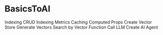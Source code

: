 # BasicsToAI
Indexing
CRUD
Indexing Metrics
Caching
Computed Props
Create Vector Store
Generate Vectors
Search by Vector Function
Call LLM
Create AI Agent